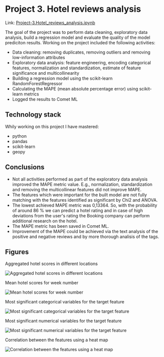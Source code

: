 # Project 3. Hotel reviews analysis
Link: [Project-3.Hotel_reviews_analysis.ipynb](https://github.com/helios12/DataScienceProjects/blob/main/projects/project-3/Project-3.Hotel_reviews_analysis.ipynb)

The goal of the project was to perform data cleaning, exploratory data analysis, build a regression model and evaluate the quality of the model prediciton results. Working on the project included the following activities:

* Data cleaning: removing duplicates, removing outliers and removing low-information attributes
* Exploratory data analysis: feature engineering, encoding categorical features, normalization and standardization, estimate of feature significance and multicollinearity
* Building a regression model using the scikit-learn RandomForestRegressor
* Calculating the MAPE (mean absolute percentage error) using scikit-learn metrics
* Logged the results to Comet ML

## Technology stack
Whily working on this project I have mastered:

* python
* pandas
* scikit-learn
* geopy

## Conclusions
* Not all activities performed as part of the exploratory data analysis improved the MAPE metric value. E.g., normalization, standardization and removing the multicollinear features did not improve MAPE.
* The features which were important for the built model are not fully matching with the features identified as significant by Chi2 and ANOVA.
* The lowest achieved MAPE metric was 0,13364. So, with the probability of around 86 % we can predict a hotel rating and in case of high deviations from the user's rating the Booking company can perform additional research on the hotel.
* The MAPE metric has been saved in Comet ML.
* Improvement of the MAPE could be achieved via the text analysis of the positive and negative reviews and by more thorough analisis of the tags.

## Figures
Aggregated hotel scores in different locations

![Aggregated hotel scores in different locations](https://i.imgur.com/9SztIjM.png)

Mean hotel scores for week number

![Mean hotel scores for week number](https://i.imgur.com/EYj87d2.png)

Most significant categorical variables for the target feature

![Most significant categorical variables for the target feature](https://i.imgur.com/QtOvzkA.png)

Most significant numerical variables for the target feature

![Most significant numerical variables for the target feature](https://i.imgur.com/TmG9fTN.png)

Correlation between the features using a heat map

![Correlation between the features using a heat map](https://i.imgur.com/JWIncp7.png)